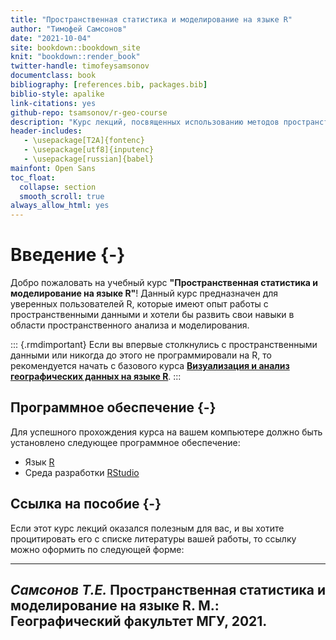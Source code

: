 ```yaml
--- 
title: "Пространственная статистика и моделирование на языке R"
author: "Тимофей Самсонов"
date: "2021-10-04"
site: bookdown::bookdown_site
knit: "bookdown::render_book"
twitter-handle: timofeysamsonov
documentclass: book
bibliography: [references.bib, packages.bib]
biblio-style: apalike
link-citations: yes
github-repo: tsamsonov/r-geo-course
description: "Курс лекций, посвященных использованию методов пространственной статистике и моделированию на языке R"
header-includes:
   - \usepackage[T2A]{fontenc}
   - \usepackage[utf8]{inputenc}
   - \usepackage[russian]{babel}
mainfont: Open Sans
toc_float:
  collapse: section
  smooth_scroll: true
always_allow_html: yes
---
```



# Введение {-}

Добро пожаловать на учебный курс __"Пространственная статистика и моделирование на языке R"__! Данный курс предназначен для уверенных пользователей R, которые имеют опыт работы с пространственными данными и хотели бы развить свои навыки в области пространственного анализа и моделирования.

::: {.rmdimportant}
Если вы впервые столкнулись с пространственными данными или никогда до этого не программировали на R, то рекомендуется начать с базового курса __[Визуализация и анализ географических данных на языке R](https://tsamsonov.github.io/r-geo-course/)__. 
:::

## Программное обеспечение {-}

Для успешного прохождения курса на вашем компьютере должно быть установлено следующее программное обеспечение:

* Язык [R](https://cran.r-project.org)
* Среда разработки [RStudio](https://www.rstudio.com/products/rstudio/download3/)

## Ссылка на пособие {-}

Если этот курс лекций оказался полезным для вас, и вы хотите процитировать его с списке литературы вашей работы, то ссылку можно оформить по следующей форме:

----
_Самсонов Т.Е._ **Пространственная статистика и моделирование на языке R.** М.: Географический факультет МГУ, 2021.
----
